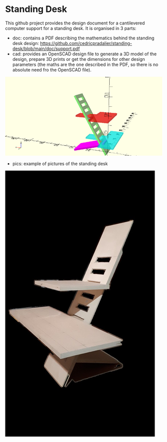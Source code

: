 # Standing Desk

This github project provides the design document for a cantilevered computer support for a standing desk. It is organised in 3 parts:
* doc: contains a PDF describing the mathematics behind the standing desk design: https://github.com/cedricpradalier/standing-desk/blob/main/doc/support.pdf
* cad: provides an OpenSCAD design file to generate a 3D model of the design, prepare 3D prints or get the dimensions for other design parameters (the maths are the one described in the PDF, so there is no absolute need fro the OpenSCAD file).

![CAD example](https://github.com/cedricpradalier/standing-desk/blob/main/cad/SupportAssisDebout.png)

* pics: example of pictures of the standing desk

![Standing desk](https://github.com/cedricpradalier/standing-desk/blob/main/pics/IMG_20210303_231314.jpg)
